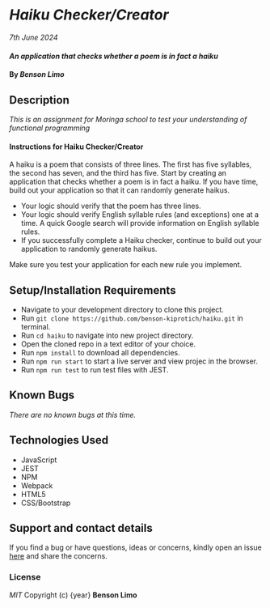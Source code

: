 # _Haiku Checker/Creator_

_7th June 2024_

#### _An application that checks whether a poem is in fact a haiku_

#### By _**Benson Limo**_

## Description

_This is an assignment for Moringa school to test your understanding of functional programming_

#### Instructions for Haiku Checker/Creator

A haiku is a poem that consists of three lines. The first has five syllables, the second has seven, and the third has five. Start by creating an application that checks whether a poem is in fact a haiku. If you have time, build out your application so that it can randomly generate haikus.

- Your logic should verify that the poem has three lines.
- Your logic should verify English syllable rules (and exceptions) one at a time. A quick Google search will provide information on English syllable rules.
- If you successfully complete a Haiku checker, continue to build out your application to randomly generate haikus.

Make sure you test your application for each new rule you implement.

## Setup/Installation Requirements

- Navigate to your development directory to clone this project.
- Run `git clone https://github.com/benson-kiprotich/haiku.git` in terminal.
- Run `cd haiku` to navigate into new project directory.
- Open the cloned repo in a text editor of your choice.
- Run `npm install` to download all dependencies.
- Run `npm run start` to start a live server and view projec in the browser.
- Run `npm run test` to run test files with JEST.

## Known Bugs

_There are no known bugs at this time._

## Technologies Used

- JavaScript
- JEST
- NPM
- Webpack
- HTML5
- CSS/Bootstrap

## Support and contact details

If you find a bug or have questions, ideas or concerns, kindly open an issue [here](https://github.com/benson-kiprotich/haiku/issues/new) and share the concerns.

### License

_MIT_
Copyright (c) {year} **Benson Limo**
